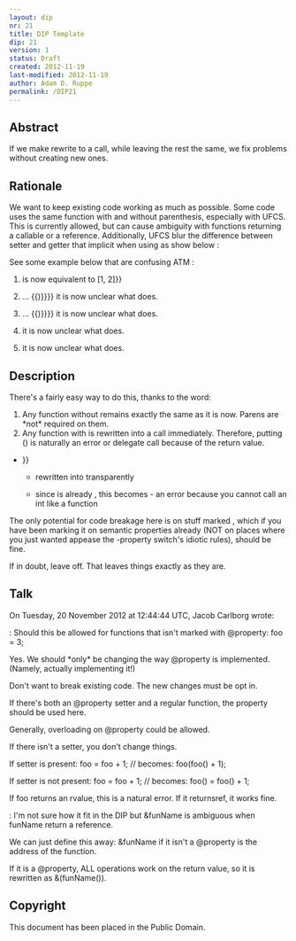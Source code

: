 ```yaml
---
layout: dip
nr: 21
title: DIP Template
dip: 21
version: 1
status: Draft
created: 2012-11-19
last-modified: 2012-11-19
author: Adam D. Ruppe
permalink: /DIP21
---
```


Abstract
--------

If we make rewrite to a call, while leaving the rest the same, we fix
problems without creating new ones.

Rationale
---------

We want to keep existing code working as much as possible. Some code
uses the same function with and without parenthesis, especially with
UFCS. This is currently allowed, but can cause ambiguity with functions
returning a callable or a reference. Additionally, UFCS blur the
difference between setter and getter that implicit when using as show
below :

See some example below that are confusing ATM :

1.  is now equivalent to \[1, 2\]}}

2.  ... {{)}}}} it is now unclear what  does.

3.  ... {{)}}}} it is now unclear what  does.

4.  it is now unclear what  does.

5.  it is now unclear what  does.

Description
-----------

There's a fairly easy way to do this, thanks to the word:

1.  Any function without remains exactly the same as it is now. Parens
    are \*not\* required on them.
2.  Any function with is rewritten into a call immediately. Therefore,
    putting () is naturally an error or delegate call because of the
    return value.

-   }}

    -   rewritten into transparently

    -   since is already , this becomes  - an error because you cannot
        call an int like a function

The only potential for code breakage here is on stuff marked , which if
you have been marking it on semantic properties already (NOT on places
where you just wanted appease the -property switch's idiotic rules),
should be fine.

If in doubt, leave off. That leaves things exactly as they are.

Talk
----

On Tuesday, 20 November 2012 at 12:44:44 UTC, Jacob Carlborg wrote:

:   Should this be allowed for functions that isn't marked with
    @property: foo = 3;

Yes. We should \*only\* be changing the way @property is implemented.
(Namely, actually implementing it!)

Don't want to break existing code. The new changes must be opt in.

If there's both an @property setter and a regular function, the property
should be used here.

Generally, overloading on @property could be allowed.

If there isn't a setter, you don't change things.

If setter is present: foo = foo + 1; // becomes: foo(foo() + 1);

If setter is not present: foo = foo + 1; // becomes: foo() = foo() + 1;

If foo returns an rvalue, this is a natural error. If it returnsref, it
works fine.

:   I'm not sure how it fit in the DIP but &funName is ambiguous when
    funName return a reference.

We can just define this away: &funName if it isn't a @property is the
address of the function.

If it is a @property, ALL operations work on the return value, so it is
rewritten as &(funName()).

Copyright
---------

This document has been placed in the Public Domain.
